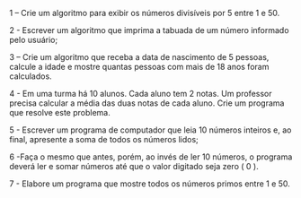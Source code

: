 1 – Crie um algoritmo para exibir os números divisíveis por 5 entre 1 e 50.

2 - Escrever um algoritmo que imprima a tabuada de um número informado pelo usuário;

3 – Crie um algoritmo que receba a data de nascimento de 5 pessoas, calcule a idade e mostre quantas pessoas com mais de 18 anos foram calculados.

4 - Em uma turma há 10 alunos. Cada aluno tem 2 notas. Um professor precisa calcular a média das duas notas de cada aluno. Crie um programa que resolve este problema.
 
5 - Escrever um programa de computador que leia 10 números inteiros e, ao final, apresente a soma de todos os números lidos;
 
6 -Faça o mesmo que antes, porém, ao invés de ler 10 números, o programa deverá ler e somar números até que o valor digitado seja zero ( 0 ).

7 - Elabore um programa que mostre todos os números primos entre 1 e 50.
